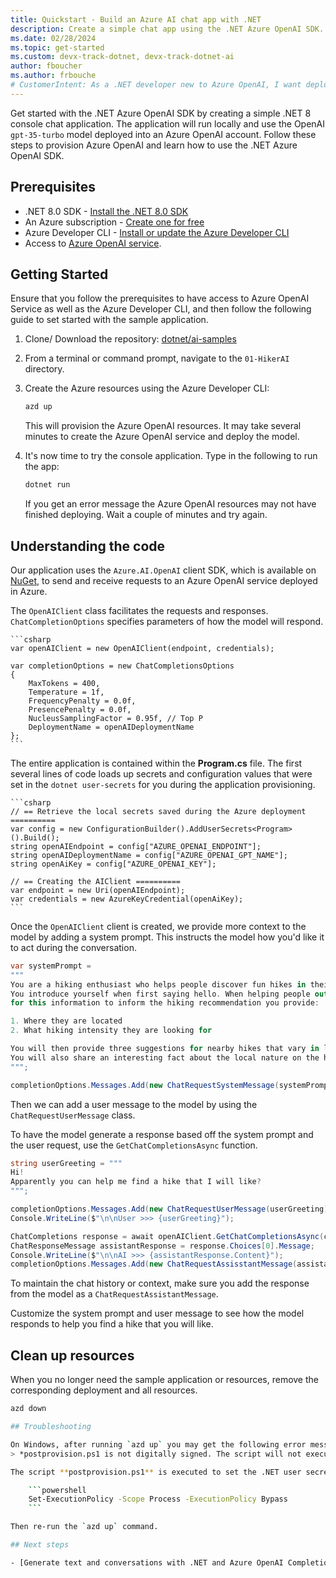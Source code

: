 ```yaml
---
title: Quickstart - Build an Azure AI chat app with .NET
description: Create a simple chat app using the .NET Azure OpenAI SDK.
ms.date: 02/28/2024
ms.topic: get-started
ms.custom: devx-track-dotnet, devx-track-dotnet-ai
author: fboucher
ms.author: frbouche
# CustomerIntent: As a .NET developer new to Azure OpenAI, I want deploy and use sample code to interact to learn from the sample code.
---
```


Get started with the .NET Azure OpenAI SDK by creating a simple .NET 8 console chat application. The application will run locally and use the OpenAI `gpt-35-turbo` model deployed into an Azure OpenAI account. Follow these steps to provision Azure OpenAI and learn how to use the .NET Azure OpenAI SDK.

## Prerequisites

- .NET 8.0 SDK - [Install the .NET 8.0 SDK](https://dotnet.microsoft.com/download/dotnet/8.0)
- An Azure subscription - [Create one for free](https://azure.microsoft.com/free/)
- Azure Developer CLI - [Install or update the Azure Developer CLI](/azure/developer/azure-developer-cli/install-azd)
- Access to [Azure OpenAI service](/azure/ai-services/openai/overview#how-do-i-get-access-to-azure-openai).

## Getting Started

Ensure that you follow the prerequisites to have access to Azure OpenAI Service as well as the Azure Developer CLI, and then follow the following guide to set started with the sample application.

1. Clone/ Download the repository: [dotnet/ai-samples](https://github.com/dotnet/ai-samples)
1. From a terminal or command prompt, navigate to the `01-HikerAI` directory.
1. Create the Azure resources using the Azure Developer CLI:

	```bash
	azd up
	```

    This will provision the Azure OpenAI resources. It may take several minutes to create the Azure OpenAI service and deploy the model.
1. It's now time to try the console application. Type in the following to run the app:

	```bash
	dotnet run
	```

    If you get an error message the Azure OpenAI resources may not have finished deploying. Wait a couple of minutes and try again.

## Understanding the code

Our application uses the `Azure.AI.OpenAI` client SDK, which is available on [NuGet](https://www.nuget.org/packages/Azure.AI.OpenAI), to send and receive requests to an Azure OpenAI service deployed in Azure.

The `OpenAIClient` class facilitates the requests and responses. `ChatCompletionOptions` specifies parameters of how the model will respond.

    ```csharp
    var openAIClient = new OpenAIClient(endpoint, credentials);
    
    var completionOptions = new ChatCompletionsOptions
    {
        MaxTokens = 400,
        Temperature = 1f,
        FrequencyPenalty = 0.0f,
        PresencePenalty = 0.0f,
        NucleusSamplingFactor = 0.95f, // Top P
        DeploymentName = openAIDeploymentName
    };
    ```
The entire application is contained within the **Program.cs** file. The first several lines of code loads up secrets and configuration values that were set in the `dotnet user-secrets` for you during the application provisioning.

    ```csharp
    // == Retrieve the local secrets saved during the Azure deployment ==========
    var config = new ConfigurationBuilder().AddUserSecrets<Program>().Build();
    string openAIEndpoint = config["AZURE_OPENAI_ENDPOINT"];
    string openAIDeploymentName = config["AZURE_OPENAI_GPT_NAME"];
    string openAiKey = config["AZURE_OPENAI_KEY"];
    
    // == Creating the AIClient ==========
    var endpoint = new Uri(openAIEndpoint);
    var credentials = new AzureKeyCredential(openAiKey);
    ```


Once the `OpenAIClient` client is created, we provide more context to the model by adding a system prompt. This instructs the model how you'd like it to act during the conversation.

```csharp
var systemPrompt = 
"""
You are a hiking enthusiast who helps people discover fun hikes in their area. You are upbeat and friendly. 
You introduce yourself when first saying hello. When helping people out, you always ask them 
for this information to inform the hiking recommendation you provide:

1. Where they are located
2. What hiking intensity they are looking for

You will then provide three suggestions for nearby hikes that vary in length after you get that information. 
You will also share an interesting fact about the local nature on the hikes when making a recommendation.
""";

completionOptions.Messages.Add(new ChatRequestSystemMessage(systemPrompt));
```

Then we can add a user message to the model by using the `ChatRequestUserMessage` class. 

To have the model generate a response based off the system prompt and the user request, use the `GetChatCompletionsAsync` function.

```csharp
string userGreeting = """
Hi! 
Apparently you can help me find a hike that I will like?
""";

completionOptions.Messages.Add(new ChatRequestUserMessage(userGreeting));
Console.WriteLine($"\n\nUser >>> {userGreeting}");

ChatCompletions response = await openAIClient.GetChatCompletionsAsync(completionOptions);
ChatResponseMessage assistantResponse = response.Choices[0].Message;
Console.WriteLine($"\n\nAI >>> {assistantResponse.Content}");
completionOptions.Messages.Add(new ChatRequestAssisstantMessage(assistantResponse.Content)); 
```

To maintain the chat history or context, make sure you add the response from the model as a `ChatRequestAssistantMessage`.

Customize the system prompt and user message to see how the model responds to help you find a hike that you will like.


## Clean up resources

When you no longer need the sample application or resources, remove the corresponding deployment and all resources.

```bash
azd down

## Troubleshooting

On Windows, after running `azd up` you may get the following error message:
> *postprovision.ps1 is not digitally signed. The script will not execute on the system* 

The script **postprovision.ps1** is executed to set the .NET user secrets used in the application. To avoid this error, run the following Powershell command:

    ```powershell
    Set-ExecutionPolicy -Scope Process -ExecutionPolicy Bypass
    ```

Then re-run the `azd up` command.

## Next steps

- [Generate text and conversations with .NET and Azure OpenAI Completions](/training/modules/open-ai-dotnet-text-completions/)

